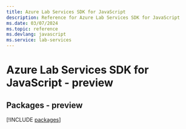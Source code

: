 ```yaml
---
title: Azure Lab Services SDK for JavaScript
description: Reference for Azure Lab Services SDK for JavaScript
ms.date: 03/07/2024
ms.topic: reference
ms.devlang: javascript
ms.service: lab-services
---
```

# Azure Lab Services SDK for JavaScript - preview
## Packages - preview
[!INCLUDE [packages](lab-services-index.md)]